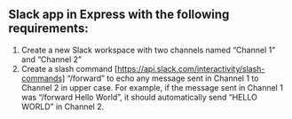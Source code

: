 ## Slack app in Express with the following requirements:
1. Create a new Slack workspace with two channels named “Channel 1” and “Channel 2”
2. Create a slash command [https://api.slack.com/interactivity/slash-commands] “/forward” to echo any message sent in Channel 1 to Channel 2 in upper case. For example, if the message sent in Channel 1 was “/forward Hello World”, it should automatically send “HELLO WORLD” in Channel 2.
